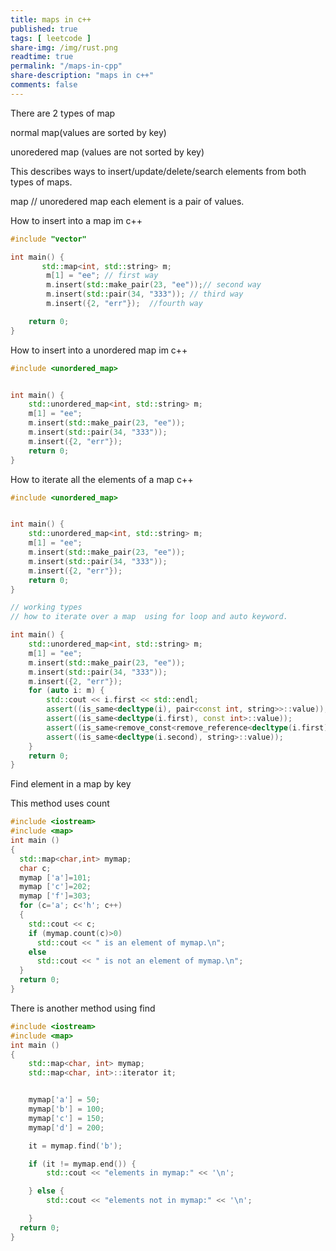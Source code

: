 ```yaml
---
title: maps in c++
published: true
tags: [ leetcode ]
share-img: /img/rust.png
readtime: true
permalink: "/maps-in-cpp"
share-description: "maps in c++"
comments: false
---
```

There are 2 types of map

normal map(values are sorted by key)

unoredered map (values are not sorted by key)

This describes ways to insert/update/delete/search elements from both 
types of maps.


map // unoredered map  each element is a pair of values.

How to insert into a map im c++

```cpp
#include "vector"

int main() {
       std::map<int, std::string> m;
        m[1] = "ee"; // first way
        m.insert(std::make_pair(23, "ee"));// second way
        m.insert(std::pair(34, "333")); // third way
        m.insert({2, "err"});  //fourth way

    return 0;
}
```

How to insert into a unordered map im c++

```cpp
#include <unordered_map>


int main() {
    std::unordered_map<int, std::string> m;
    m[1] = "ee";
    m.insert(std::make_pair(23, "ee"));
    m.insert(std::pair(34, "333"));
    m.insert({2, "err"});
    return 0;
}
```

How to iterate all the elements of a map c++

```cpp
#include <unordered_map>


int main() {
    std::unordered_map<int, std::string> m;
    m[1] = "ee";
    m.insert(std::make_pair(23, "ee"));
    m.insert(std::pair(34, "333"));
    m.insert({2, "err"});
    return 0;
}

// working types
// how to iterate over a map  using for loop and auto keyword.

int main() {
    std::unordered_map<int, std::string> m;
    m[1] = "ee";
    m.insert(std::make_pair(23, "ee"));
    m.insert(std::pair(34, "333"));
    m.insert({2, "err"});
    for (auto i: m) {
        std::cout << i.first << std::endl;
        assert((is_same<decltype(i), pair<const int, string>>::value));
        assert((is_same<decltype(i.first), const int>::value));
        assert((is_same<remove_const<remove_reference<decltype(i.first)>::type>::type, int>::value));
        assert((is_same<decltype(i.second), string>::value));
    }
    return 0;
}
```

Find element in a map by key

This method uses count
```cpp
#include <iostream>
#include <map>
int main ()
{
  std::map<char,int> mymap;
  char c;
  mymap ['a']=101;
  mymap ['c']=202;
  mymap ['f']=303;
  for (c='a'; c<'h'; c++)
  {
    std::cout << c;
    if (mymap.count(c)>0)
      std::cout << " is an element of mymap.\n";
    else 
      std::cout << " is not an element of mymap.\n";
  }
  return 0;
}
```

There is another method using find

```cpp
#include <iostream>
#include <map>
int main ()
{
    std::map<char, int> mymap;
    std::map<char, int>::iterator it;


    mymap['a'] = 50;
    mymap['b'] = 100;
    mymap['c'] = 150;
    mymap['d'] = 200;

    it = mymap.find('b');

    if (it != mymap.end()) {
        std::cout << "elements in mymap:" << '\n';

    } else {
        std::cout << "elements not in mymap:" << '\n';

    }
  return 0;
}
```